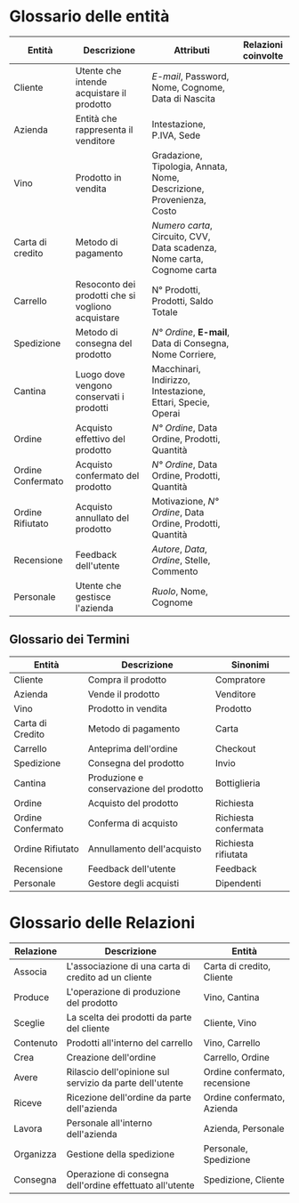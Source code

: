 # Glossario delle entità

| Entità            | Descrizione                                       | Attributi                                                               | Relazioni coinvolte |
| ----------------- | ------------------------------------------------- | ----------------------------------------------------------------------- | ------------------- |
| Cliente           | Utente che intende acquistare il prodotto         | *E-mail*, Password,  Nome, Cognome, Data di Nascita                     |                     |
| Azienda           | Entità che rappresenta il venditore               | Intestazione, P.IVA, Sede                                               |                     |
| Vino              | Prodotto in vendita                               | Gradazione, Tipologia, Annata, Nome, Descrizione, Provenienza, Costo    |                     |
| Carta di credito  | Metodo di pagamento                               | *Numero carta*, Circuito, CVV, Data scadenza, Nome carta, Cognome carta |                     |
| Carrello          | Resoconto dei prodotti che si vogliono acquistare | N° Prodotti, Prodotti, Saldo Totale                                     |                     |
| Spedizione        | Metodo di consegna del prodotto                   | *N° Ordine*, **E-mail**,  Data di Consegna, Nome Corriere,              |                     |
| Cantina           | Luogo dove vengono conservati i prodotti          | Macchinari, Indirizzo, Intestazione, Ettari, Specie, Operai             |                     |
| Ordine            | Acquisto effettivo del prodotto                   | *N° Ordine*, Data Ordine, Prodotti, Quantità                            |                     |
| Ordine Confermato | Acquisto confermato del prodotto                  | *N° Ordine*, Data Ordine, Prodotti, Quantità                            |                     |
| Ordine Rifiutato  | Acquisto annullato del prodotto                   | Motivazione, *N° Ordine*, Data Ordine, Prodotti, Quantità               |                     |
| Recensione        | Feedback dell'utente                              | *Autore*, *Data*, *Ordine*, Stelle, Commento                            |                     |
| Personale         | Utente che gestisce l'azienda                     | *Ruolo*, Nome, Cognome                                                  |                     |

## Glossario dei Termini

| Entità            | Descrizione                             | Sinonimi             |
| ----------------- | --------------------------------------- | -------------------- |
| Cliente           | Compra il prodotto                      | Compratore           |
| Azienda           | Vende il prodotto                       | Venditore            |
| Vino              | Prodotto in vendita                     | Prodotto             |
| Carta di Credito  | Metodo di pagamento                     | Carta                |
| Carrello          | Anteprima dell'ordine                   | Checkout             |
| Spedizione        | Consegna del prodotto                   | Invio                |
| Cantina           | Produzione e conservazione del prodotto | Bottiglieria         |
| Ordine            | Acquisto del prodotto                   | Richiesta            |
| Ordine Confermato | Conferma di acquisto                    | Richiesta confermata |
| Ordine Rifiutato  | Annullamento dell'acquisto              | Richiesta rifiutata  |
| Recensione        | Feedback dell'utente                    | Feedback             |
| Personale         | Gestore degli acquisti                  | Dipendenti           |

# Glossario delle Relazioni 

| Relazione | Descrizione                                              | Entità                        |
| --------- | -------------------------------------------------------- | ----------------------------- |
| Associa   | L'associazione di una carta di credito ad un cliente     | Carta di credito, Cliente     |
| Produce   | L'operazione di produzione del prodotto                  | Vino, Cantina                 |
| Sceglie   | La scelta dei prodotti da parte del cliente              | Cliente, Vino                 |
| Contenuto | Prodotti all'interno del carrello                        | Vino, Carrello                |
| Crea      | Creazione dell'ordine                                    | Carrello, Ordine              |
| Avere     | Rilascio dell'opinione sul servizio da parte dell'utente | Ordine confermato, recensione |
| Riceve    | Ricezione dell'ordine da parte dell'azienda              | Ordine confermato, Azienda    |
| Lavora    | Personale all'interno dell'azienda                       | Azienda, Personale            |
| Organizza | Gestione della spedizione                                | Personale, Spedizione         |
| Consegna  | Operazione di consegna dell'ordine effettuato all'utente | Spedizione, Cliente           |
